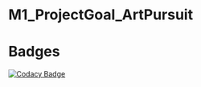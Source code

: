 # M1_ProjectGoal_ArtPursuit
# Badges
[![Codacy Badge](https://app.codacy.com/project/badge/Grade/357ef4cc375947e5a980fb8c17bfa5f7)](https://www.codacy.com/gh/artpursuit/M1_Art_Pursuit_App/dashboard?utm_source=github.com&amp;utm_medium=referral&amp;utm_content=artpursuit/M1_Art_Pursuit_App&amp;utm_campaign=Badge_Grade)
